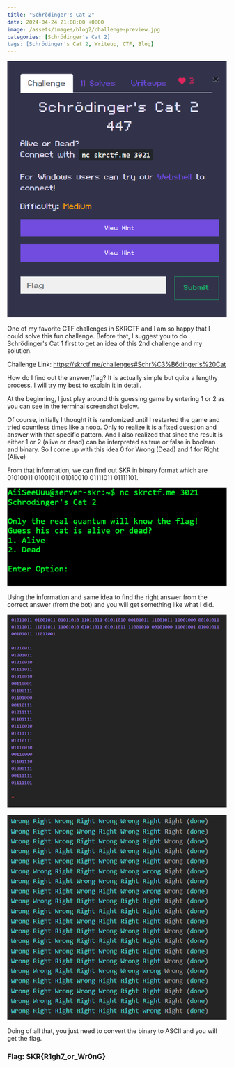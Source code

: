 ```yaml
---
title: "Schrödinger's Cat 2"
date: 2024-04-24 21:08:00 +0800
image: /assets/images/blog2/challenge-preview.jpg
categories: [Schrödinger's Cat 2]
tags: [Schrödinger's Cat 2, Writeup, CTF, Blog]
---
```


![Challenge Details](/assets/images/blog2/challenge.png)

One of my favorite CTF challenges in SKRCTF and I am so happy that I could solve this fun challenge. Before that, I suggest you to do Schrödinger's Cat 1 first to get an idea of this 2nd challenge and my solution.

Challenge Link: https://skrctf.me/challenges#Schr%C3%B6dinger's%20Cat

How do I find out the answer/flag? It is actually simple but quite a lengthy process. I will try my best to explain it in detail.

At the beginning, I just play around this guessing game by entering 1 or 2 as you can see in the terminal screenshot below.

Of course, initially I thought it is randomized until I restarted the game and tried countless times like a noob. Only to realize it is a fixed question and answer with that specific pattern. And I also realized that since the result is either 1 or 2 (alive or dead) can be interpreted as true or false in boolean and binary. So I come up with this idea 0 for Wrong (Dead) and 1 for Right (Alive)

From that information, we can find out SKR in binary format which are 01010011 01001011 01010010 01111011 01111101.

![Challenge Details](/assets/images/blog2/image1.png)

Using the information and same idea to find the right answer from the correct answer (from the bot) and you will get something like what I did.

![Challenge Details](/assets/images/blog2/image2.png)

![Challenge Details](/assets/images/blog2/image3.png)

Doing of all that, you just need to convert the binary to ASCII and you will get the flag. 



### Flag: SKR{R1gh7_or_Wr0nG}
